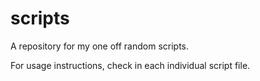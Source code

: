 scripts
=======

A repository for my one off random scripts.

For usage instructions, check in each individual script file.


